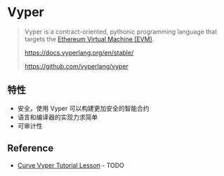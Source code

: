 # Vyper

> Vyper is a contract-oriented, pythonic programming language that targets the [Ethereum Virtual Machine (EVM)](https://ethereum.org/learn/#ethereum-basics).
>
> https://docs.vyperlang.org/en/stable/
>
> https://github.com/vyperlang/vyper

## 特性

- 安全，使用 Vyper 可以构建更加安全的智能合约
- 语言和编译器的实现力求简单
- 可审计性



## Reference

- [Curve Vyper Tutorial Lesson](https://www.youtube.com/watch?v=RagXJjHBSFk&list=PLVOHzVzbg7bFnLnl3t5egG5oWpOhfdD1D)  - TODO
